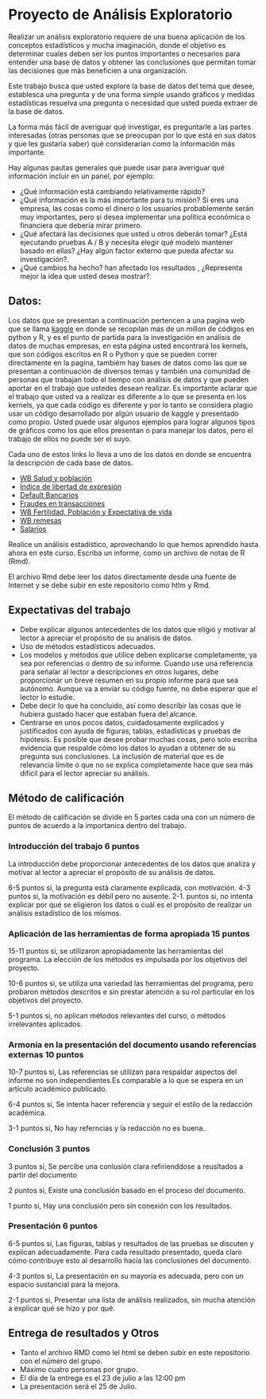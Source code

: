 # Proyecto de Análisis Exploratorio 

Realizar un análisis exploratorio requiere de una buena aplicación de los conceptos estadísticos y mucha imaginación, donde el objetivo es determinar cuales deben ser los puntos importantes o necesarios para entender una base de datos y obtener las conclusiones que permitan tomar las decisiones que más beneficien a una organización.

Este trabajo busca que usted explore la base de datos del tema que desee, establesca una pregunta y de una forma simple usando gráficos y medidas estadísticas resuelva una pregunta o necesidad que usted pueda extraer de la base de datos.

La forma más fácil de averiguar qué investigar, es preguntarle a las partes interesadas (otras personas que se preocupan por lo que está en sus datos y que les gustaría saber) qué considerarían como la información más importante.

Hay algunas pautas generales que puede usar para averiguar qué información incluir en un panel, por ejemplo:

* ¿Qué información está cambiando relativamente rápido? 
* ¿Qué información es la más importante para tu misión? Si eres una empresa, las cosas como el dinero o los usuarios probablemente serán muy importantes, pero si desea implementar una política económica o financiera que debería mirar primero.
* ¿Qué afectará las decisiones que usted u otros deberán tomar? ¿Está ejecutando pruebas A / B y necesita elegir qué modelo mantener basado en ellas?  ¿Hay algún factor externo que pueda afectar su investigación?.
* ¿Qué cambios ha hecho?  han afectado los resultados , ¿Representa mejor la idea que usted desea mostrar?.

## Datos:

Los datos que se presentan a continuación pertencen a una pagina web que se llama 
<a href="https://www.kaggle.com/">kaggle</a> en donde se recopilan más de un millon de códigos en python y R, y es el punto de partida para la investigación en análisis de datos de muchas empresas, en esta página usted encontrará los kernels, que son códigos escritos en R o Python y que se pueden correr directamente en la pagina, tambiém hay bases de datos como las que se presentan a continuación de diversos temas y también una comunidad de personas que trabajan todo el tiempo con análisis de datos y que pueden aportar en el trabajo que ustedes desean realizar. Es importante aclarar que el trabajo que usted va a realizar es diferente a lo que se presenta en los kernels, ya que cada código es diferente y por lo tanto se considera plagio usar un código desarrollado por algún usuario de kaggle y presentado como propio. Usted puede usar algunos ejemplos para lograr algunos tipos de gráficos como los que ellos presentan o para manejar los datos, pero el trabajo de ellos no puede ser el suyo. 


 Cada uno de estos links lo lleva a uno de los datos en donde se encuentra la descripción de cada base de datos.

* <a href="https://www.kaggle.com/theworldbank/world-bank-health-population/home/">WB Salud y población</a>
* <a href="https://www.kaggle.com/gsutters/the-human-freedom-index/home/">Índice de libertad de expresión</a>
* <a href="https://www.kaggle.com/fdic/bank-failures/">Default Bancarios</a>
* <a href="https://www.kaggle.com/ntnu-testimon/paysim1/home/">Fraudes en transacciones</a>
* <a href="https://www.kaggle.com/gemartin/world-bank-data-1960-to-2016/home/">WB Fertilidad, Población y Expectativa de vida</a>
* <a href="https://www.kaggle.com/theworldbank/worldwide-economic-remittances/">WB remesas</a>
* <a href="https://www.kaggle.com/johnolafenwa/us-census-data/home/">Salarios</a>



Realice un análisis estadístico, aprovechando lo que hemos aprendido hasta ahora en este curso. Escriba un informe, como un archivo de notas de R (Rmd). 

El archivo Rmd debe leer los datos directamente desde una fuente de Internet y se debe subir en este repositorio como htlm y Rmd.

 


## Expectativas del trabajo

* Debe explicar algunos antecedentes de los datos que eligió y motivar al lector a apreciar el propósito de su análisis de datos.
* Uso de métodos estadísticos adecuados.
* Los modelos y métodos que utilice deben explicarse completamente, ya sea por referencias o dentro de su informe. Cuando use una referencia para señalar al lector a descripciones en otros lugares, debe proporcionar un breve resumen en su propio informe para que sea autónomo. Aunque va a enviar su código fuente, no debe esperar que el lector lo estudie.
* Debe decir lo que ha concluido, así como describir las cosas que le hubiera gustado hacer que estaban fuera del alcance.
* Centrarse en unos pocos datos, cuidadosamente explicados y justificados con ayuda de figuras, tablas, estadísticas y pruebas de hipótesis. Es posible que desee probar muchas cosas, pero solo escriba evidencia que respalde cómo los datos lo ayudan a obtener de su pregunta sus conclusiones. La inclusión de material que es de relevancia límite o que no se explica completamente hace que sea más difícil para el lector apreciar su análisis.

## Método de calificación

El método de calificación se divide en 5 partes cada una con un número de puntos de acuerdo a la importanica dentro del trabajo.

### Introducción del trabajo 6 puntos

La introducción debe proporcionar antecedentes de los datos que analiza y motivar al lector a apreciar el propósito de su análisis de datos.

6-5 puntos si, la pregunta está claramente explicada, con motivación. 
4-3 puntos si, la motivación es débil pero no ausente.
2-1. puntos si, no intenta explicar por qué se eligieron los datos o cuál es el propósito de realizar un análisis estadístico de los mismos.

### Aplicación de las herramientas de forma apropiada 15 puntos

15-11 puntos si, se utilizaron apropiadamente las herramientas del programa. La elección de los métodos es impulsada por los objetivos del proyecto.

10-6 puntos si, se utiliza una variedad las herramientas del programa, pero probaron  métodos descritos e sin prestar atención a su rol particular en los objetivos del proyecto.

5-1 puntos si, no aplican métodos relevantes del curso, o métodos irrelevantes aplicados.

### Armonía en la presentación del documento usando referencias externas 10 puntos

10-7 puntos si, Las referencias se utilizan para respaldar aspectos del informe no son independientes.Es comparable a lo que se espera en un artículo académico publicado.


6-4 puntos si, Se intenta hacer referencia y seguir el estilo de la redacción académica.


3-1 puntos si, No hay referncias y la redacción no es buena.

### Conclusión 3 puntos 

3 puntos si, Se percibe una conlusión clara refirienddose a reusltados a partir del documento 

2 puntos si, Existe una conclusión basado en el proceso del documento. 

1 punto si, Hay una conclusión pero sin conexión con los resultados. 


### Presentación 6 puntos

6-5 puntos si, Las figuras, tablas y resultados de las pruebas se discuten y explican adecuadamente. Para cada resultado presentado, queda claro cómo contribuye esto al desarrollo hacia las conclusiones del documento.

4-3 puntos si, La presentación en su mayoría es adecuada, pero con un espacio sustancial para la mejora.

2-1 puntos si, Presentar una lista de análisis realizados, sin mucha atención a explicar qué se hizo y por qué.


## Entrega de resultados y Otros 


* Tanto el archivo RMD como lel html se deben subir en este repositorio con el número del grupo.
* Máximo cuatro personas por grupo.
* El día de la entrega es el 23 de julio a las 12:00 pm
* La presentación será el 25 de Julio.


